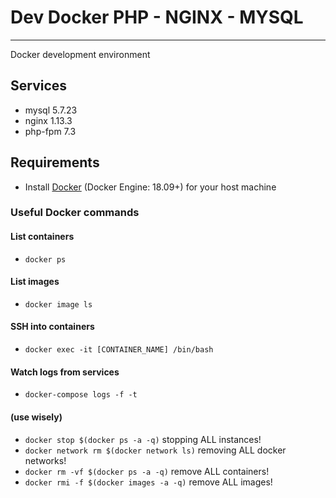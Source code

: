 # Dev Docker PHP - NGINX - MYSQL
---

Docker development environment

## Services
- mysql 5.7.23
- nginx 1.13.3
- php-fpm 7.3

## Requirements
- Install [Docker](https://docs.docker.com/) (Docker Engine: 18.09+) for your host machine 


### Useful Docker commands 

#### List containers
- `docker ps`

#### List images
- `docker image ls`

#### SSH into containers
- `docker exec -it [CONTAINER_NAME] /bin/bash`

#### Watch logs from services
- `docker-compose logs -f -t`

#### (use wisely)
- `docker stop $(docker ps -a -q)` stopping ALL instances!
- `docker network rm $(docker network ls)` removing ALL docker networks!
- `docker rm -vf $(docker ps -a -q)` remove ALL containers!
- `docker rmi -f $(docker images -a -q)` remove ALL images!
